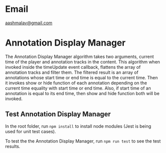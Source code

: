 # Email
aashmalav@gmail.com

# Annotation Display Manager
The Annotation Display Manager algorithm takes two arguments, current time of the player and annotation tracks in the content. This algorithm when invoked inside the timeUpdate event callback, flattens the array of annotation tracks and filter them. The filtered result is an array of annotations whose start time or end time is equal to the current time. Then it invokes show or hide function of each annotation depending on the current time equality with start time or end time. Also, if start time of an annotation is equal to its end time, then show and hide function both will be invoked.


## Test Annotation Display Manager
In the root folder, run ```npm install``` to install node modules (Jest is being used for unit test cases).

To test the the Annotation Display Manager, run ```npm run test``` to see the test results.
